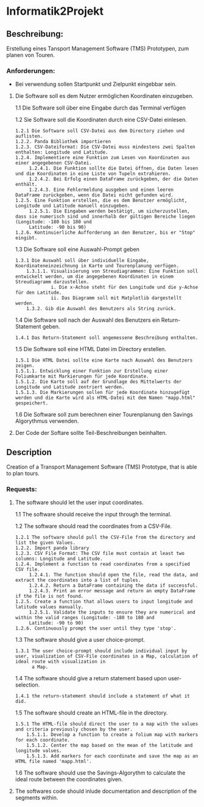 # Informatik2Projekt
## Beschreibung:

Erstellung eines Tansport Management Software (TMS) Prototypen, zum planen von Touren.

### Anforderungen:

- Bei verwendung sollen Startpunkt und Zielpunkt eingebbar sein.


1. Die Software soll es dem Nutzer ermöglichen Koordinaten einzugeben.

    1.1 Die Software soll über eine Eingabe durch das Terminal verfügen
 
   1.2 Sie Software soll die Koordinaten durch eine CSV-Datei einlesen.

       1.2.1 Die Software soll CSV-Datei aus dem Directory ziehen und auflisten.
       1.2.2. Panda Bibliothek importieren
       1.2.3. CSV-Dateiformat: Die CSV-Datei muss mindestens zwei Spalten enthalten: Longitude und Latitude.
       1.2.4. Implementiere eine Funktion zum Lesen von Koordinaten aus einer angegebenen CSV-Datei.
            1.2.4.1. Die Funktion sollte die Datei öffnen, die Daten lesen und die Koordinaten in eine Liste von Tupeln extrahieren.
            1.2.4.2. Bei Erfolg einen DataFrame zurückgeben, der die Daten enthält.
            1.2.4.3. Eine Fehlermeldung ausgeben und einen leeren DataFrame zurückgeben, wenn die Datei nicht gefunden wird.
       1.2.5. Eine Funktion erstellen, die es dem Benutzer ermöglicht, Longitude und Latitude manuell einzugeben.
            1.2.5.1. Die Eingaben werden bestätigt, um sicherzustellen, dass sie numerisch sind und innerhalb der gültigen Bereiche liegen (Longitude: -180 bis 180 und
            Latitude: -90 bis 90)
       1.2.6. Kontinuierliche Aufforderung an den Benutzer, bis er "Stop" eingibt.


   1.3 Die Software soll eine Auswahl-Prompt geben

       1.3.1 Die Auswahl soll über individuelle Eingabe, Koordinateneinzeichnung in Karte und Tourenplanung verfügen.
           1.3.1.1. Visualisierung von Streudiagrammen: Eine Funktion soll entwickelt werden, um die angegebenen Koordinaten in einem Streudiagramm darzustellen.
                    i. Die x-Achse steht für den Longitude und die y-Achse für den Latitude.
                    ii. Das Diagramm soll mit Matplotlib dargestellt werden.
           1.3.2. Gib die Auswahl des Benutzers als String zurück.


   1.4 Die Software soll nach der Auswahl  des Benutzers ein Return-Statement geben.

       1.4.1 Das Return-Statement soll angemessene Beschreibung enthalten.

   1.5 Die Software soll eine HTML Datei im Directory erstellen.

       1.5.1 Die HTML Datei sollte eine Karte nach Auswahl des Benutzers zeigen.
       1.5.1.1. Entwicklung einer Funktion zur Erstellung einer Foliumkarte mit Markierungen für jede Koordinate.
       1.5.1.2. Die Karte soll auf der Grundlage des Mittelwerts der Longitude und Latitude zentriert werden.
       1.5.1.3. Die Markierungen sollen für jede Koordinate hinzugefügt werden und die Karte wird als HTML-Datei mit dem Namen "mapp.html" gespeichert.  


   1.6 Die Software soll zum berechnen einer Tourenplanung den Savings Algorythmus verwenden.

3. Der Code der Softare sollte Teil-Beschreibungen beinhalten.


## Description

Creation of a Transport Management Software (TMS) Prototype, that is able to plan tours.

### Requests:

1. The software should let the user input coordinates.

   1.1 The software should receive the input through the terminal.

   1.2 The software should read the coordinates from a CSV-File.

       1.2.1 The software should pull the CSV-File from the directory and list the given Values.
       1.2.2. Import panda library
       1.2.3. CSV File Format: The CSV file must contain at least two columns: Longitude and Latitude.
       1.2.4. Implement a function to read coordinates from a specified CSV file.
            1.2.4.1. The function should open the file, read the data, and extract the coordinates into a list of tuples.
            1.2.4.2. Return a DataFrame containing the data if successful.
            1.2.4.3. Print an error message and return an empty DataFrame if the file is not found.
       1.2.5. Create a function that allows users to input longitude and latitude values manually.
            1.2.5.1. Validate the inputs to ensure they are numerical and within the valid ranges (Longitude: -180 to 180 and
            Latitude: -90 to 90)
       1.2.6. Continuously prompt the user until they type 'stop'.

    1.3 The software should give a user choice-prompt.

       1.3.1 The user choice-prompt should include individual input by user, viualization of CSV-File coordinates in a Map, calculation of ideal route with visualization in 
             a Map.
           

    1.4 The software should give a return statement based upon user-selection.

       1.4.1 the return-statement should include a statement of what it did.

    1.5 The software should create an HTML-file in the directory.

       1.5.1 The HTML-file should direct the user to a map with the values and criteria previously chosen by the user.
           1.5.1.1. Develop a function to create a folium map with markers for each coordinate.
           1.5.1.2. Center the map based on the mean of the latitude and longitude values.
           1.5.1.3. Add markers for each coordinate and save the map as an HTML file named 'mapp.html'.

   1.6 The software should use the Savings-Algorythm to calculate the ideal route between the coordinates given.

3. The softwares code should inlude documentation and description of the segments within.

